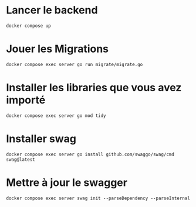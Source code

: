 # Lancer le backend
`docker compose up`

# Jouer les Migrations 
`docker compose exec server go run migrate/migrate.go`

# Installer les libraries que vous avez importé
`docker compose exec server go mod tidy`

# Installer swag
`docker compose exec server go install github.com/swaggo/swag/cmd swag@latest`

# Mettre à jour le swagger
`docker compose exec server swag init --parseDependency --parseInternal`
